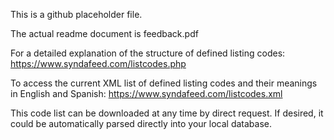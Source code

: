 This is a github placeholder file.

The actual readme document is feedback.pdf

For a detailed explanation of the structure of defined listing codes:
https://www.syndafeed.com/listcodes.php

To access the current XML list of defined listing codes and their meanings in English and Spanish:
https://www.syndafeed.com/listcodes.xml

This code list can be downloaded at any time by direct request. If desired, it could be automatically parsed directly into your local database.
